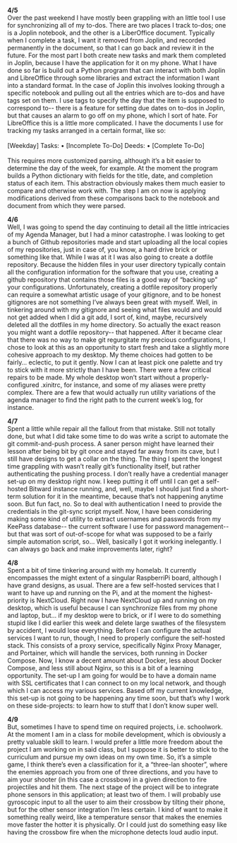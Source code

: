 **4/5** </br>
	Over the past weekend I have mostly been grappling with an little tool I use for synchronizing all of my to-dos. There are two places I track to-dos; one is a Joplin notebook, and the other is a LiberOffice document.
	Typically when I complete a task, I want it removed from Joplin, and recorded permanently in the document, so that I can go back and review it in the future. For the most part I both create new tasks and mark them completed in Joplin, because I have the application for it on my phone.
	What I have done so far is build out a Python program that can interact with both Joplin and LibreOffice through some libraries and extract the information I want into a standard format.
	In the case of Joplin this involves looking through a specific notebook and pulling out all the entries which are to-dos and have tags set on them. I use tags to specify the day that the item is supposed to correspond to-- there is a feature for setting due dates on to-dos in Joplin, but that causes an alarm to go off on my phone, which I sort of hate.
	For LibreOffice this is a little more complicated. I have the documents I use for tracking my tasks arranged in a certain format, like so:
<br/><br/>
[Weekday]
	Tasks:
    • [Incomplete To-Do]
	Deeds:
    • [Complete To-Do]
<br/><br/>
This requires more customized parsing, although it’s a bit easier to determine the day of the week, for example.
	At the moment the program builds a Python dictionary with fields for the title, date, and completion status of each item. This abstraction obviously makes them much easier to compare and otherwise work with. The step I am on now is applying modifications derived from these comparisons back to the notebook and document from which they were parsed.

**4/6**</br>
	Well, I was going to spend the day continuing to detail all the little intricacies of my Agenda Manager, but I had a minor catastrophe. I was looking to get a bunch of Github repositories made and start uploading all the local copies of my repositories, just in case of, you know, a hard drive brick or something like that.
	While I was at it I was also going to create a dotfile repository. Because the hidden files in your user directory typically contain all the configuration information for the software that you use, creating a github repository that contains those files is a good way of “backing up” your configurations.
	Unfortunately, creating a dotfile repository properly can require a somewhat artistic usage of your gitignore, and to be honest gitignores are not something I’ve always been great with myself. Well, in tinkering around with my gitignore and seeing what files would and would not get added when I did a git add, I sort of, kind, maybe, recursively deleted all the dotfiles in my home directory.
	So actually the exact reason you might want a dotfile repository-- that happened.
	After it became clear that there was no way to make git regurgitate my precious configurations, I chose to look at this as an opportunity to start fresh and take a slightly more cohesive approach to my desktop. My theme choices had gotten to be fairly… eclectic, to put it gently. Now I can at least pick one palette and try to stick with it more strictly than I have been.
	There were a few critical repairs to be made. My whole desktop won’t start without a properly-configured .xinitrc, for instance, and some of my aliases were pretty complex. There are a few that would actually run utility variations of the agenda manager to find the right path to the current week’s log, for instance.

**4/7**</br>
	Spent a little while repair all the fallout from that mistake. Still not totally done, but what I did take some time to do was write a script to automate the git commit-and-push process. A saner person might have learned their lesson after being bit by git once and stayed far away from its cave, but I still have designs to get a collar on the thing.
	The thing I spent the longest time grappling with wasn’t really git’s functionality itself, but rather authenticating the pushing process. I don’t really have a credential manager set-up on my desktop right now. I keep putting it off until I can get a self-hosted Bitward instance running, and, well, maybe I should just find a short-term solution for it in the meantime, because that’s not happening anytime soon.
	But fun fact, no.
	So to deal with authentication I need to provide the credentials in the git-sync script myself. Now, I have been considering making some kind of utility to extract usernames and passwords from my KeePass database-- the current software I use for password management-- but that was sort of out-of-scope for what was supposed to be a fairly simple automation script, so…
	Well, basically I got it working inelegantly. I can always go back and make improvements later, right?

**4/8**</br>
	Spent a bit of time tinkering around with my homelab. It currently encompasses the might extent of a singular RaspberriPi board, although I have grand designs, as usual.
	There are a few self-hosted services that I want to have up and running on the Pi, and at the moment the highest-priority is NextCloud.
	Right now I have NextCloud up and running on my desktop, which is useful because I can synchronize files from my phone and laptop, but… if my desktop were to brick, or if I were to do something stupid like I did earlier this week and delete large swathes of the filesystem by accident, I would lose everything.
	Before I can configure the actual services I want to run, though, I need to properly configure the self-hosted stack. This consists of a proxy service, specifically Nginx Proxy Manager, and Portainer, which will handle the services, both running in Docker Compose. Now, I know a decent amount about Docker, less about Docker Compose, and less still about Nginx, so this is a bit of a learning opportunity.
	The set-up I am going for would be to have a domain name with SSL certificates that I can connect to on my local network, and though which I can access my various services. Based off my current knowledge, this set-up is not going to be happening any time soon, but that’s why I work on these side-projects: to learn how to stuff that I don’t know super well.

**4/9**</br>
	But, sometimes I have to spend time on required projects, i.e. schoolwork. At the moment I am in a class for mobile development, which is obviously a pretty valuable skill to learn. I would prefer a little more freedom about the project I am working on in said class, but I suppose it is better to stick to the curriculum and pursue my own ideas on my own time.
	So, it’s a simple game, I think there’s even a classification for it, a “three-lan shooter”, where the enemies approach you from one of three directions, and you have to aim your shooter (in this case a crossbow) in a given direction to fire projectiles and hit them.
	The next stage of the project will be to integrate phone sensors in this application; at least two of them. I will probably use gyroscopic input to all the user to aim their crossbow by tilting their phone, but for the other sensor integration I’m less certain. I kind of want to make it something really weird, like a temperature sensor that makes the enemies move faster the hotter it is physically. Or I could just do something easy like having the crossbow fire when the microphone detects loud audio input.
